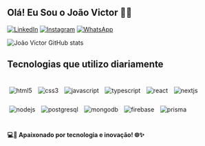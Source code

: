 
## Olá! Eu Sou o João Victor 🖐🏽 

[![LinkedIn](https://img.shields.io/badge/LinkedIn-0077B5?style=for-the-badge&logo=linkedin&logoColor=white)](https://www.linkedin.com/in/dev-joao-victor/)
[![Instagram](https://img.shields.io/badge/Instagram-E4405F?style=for-the-badge&logo=instagram&logoColor=white)](https://www.instagram.com/o_joao_victorr?igsh=YTQwZjQ0NmI0OA==)
[![WhatsApp](https://img.shields.io/badge/WhatsApp-25D366?style=for-the-badge&logo=whatsapp&logoColor=white)](https://wa.me/+5535998797004?text=Ol%C3%A1%20Tudo%20Bem%3F%20Vim%20Pelo%20GitHub)


![João Victor GitHub stats](https://github-readme-stats.vercel.app/api?username=jvictordev7&show_icons=true&theme=dark)

## Tecnologias que utilizo diariamente

<div style="display: inline_block"><br/>
    <img align="center" alt="html5" src="https://img.shields.io/badge/HTML5-E34F26?style=for-the-badge&logo=html5&logoColor=white" style="margin: 5px"/>
    <img align="center" alt="css3" src="https://img.shields.io/badge/CSS3-1572B6?style=for-the-badge&logo=css3&logoColor=white" style="margin: 5px"/>
    <img align="center" alt="javascript" src="https://img.shields.io/badge/JavaScript-F7DF1E?style=for-the-badge&logo=javascript&logoColor=black" style="margin: 5px"/>
    <img align="center" alt="typescript" src="https://img.shields.io/badge/TypeScript-3178C6?style=for-the-badge&logo=typescript&logoColor=white" style="margin: 5px"/>
    <img align="center" alt="react" src="https://img.shields.io/badge/React-20232A?style=for-the-badge&logo=react&logoColor=61DAFB" style="margin: 5px"/>
    <img align="center" alt="nextjs" src="https://img.shields.io/badge/Next.js-000000?style=for-the-badge&logo=next.js&logoColor=white" style="margin: 5px"/><br/> <br/>
    <img align="center" alt="nodejs" src="https://img.shields.io/badge/Node.js-339933?style=for-the-badge&logo=node.js&logoColor=white" style="margin: 5px"/>
    <img align="center" alt="postgresql" src="https://img.shields.io/badge/PostgreSQL-4169E1?style=for-the-badge&logo=postgresql&logoColor=white" style="margin: 5px"/>
    <img align="center" alt="mongodb" src="https://img.shields.io/badge/MongoDB-47A248?style=for-the-badge&logo=mongodb&logoColor=white" style="margin: 5px"/>
    <img align="center" alt="firebase" src="https://img.shields.io/badge/Firebase-FFCA28?style=for-the-badge&logo=firebase&logoColor=black" style="margin: 5px"/>
    <img align="center" alt="prisma" src="https://img.shields.io/badge/Prisma-2D3748?style=for-the-badge&logo=prisma&logoColor=white" style="margin: 5px"/>
</div><br/>



#### 💻🚀 Apaixonado por tecnologia e inovação! 🌐✨
